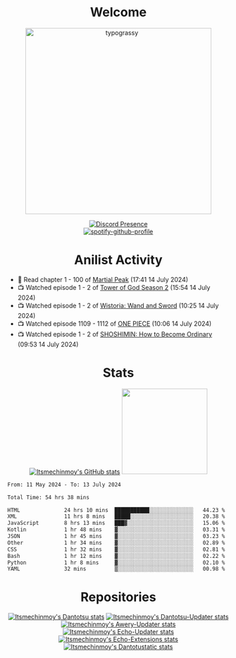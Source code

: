 <div align="center">

# Welcome
<a href="https://github.com/kawarimidoll/typograssy">
    <img alt="typograssy" src="https://typograssy.deno.dev/api?text=%E3%82%88%E3%81%86%E3%81%93%E3%81%9D%E3%81%BF%E3%81%AA%E3%81%95%E3%82%93%20-%20Itsmechinmoy--&&l0=none&l1=82d9d0&l2=027353&l3=038c4c&l4=01402e&bg=none&frame=none&speed=100&comment=" width="421.99">
</a>

[![Discord Presence](https://lanyard.cnrad.dev/api/523539866311720963?theme=dark&bg=Oe1116&animated=false&hideDiscrim=true&borderRadius=30px&hideActivity=whenNotUsed)](https://discord.com/users/523539866311720963)<br>
[![spotify-github-profile](https://spotify-github-profile.kittinanx.com/api/view?uid=31zczwoe3obxakjgkio7anubhkaq&cover_image=true&theme=novatorem&show_offline=true&background_color=121212&interchange=false&bar_color=53b14f&bar_color=ffffff&bar_color_cover=false)](https://spotify-github-profile.vercel.app/api/view?uid=31zczwoe3obxakjgkio7anubhkaq&redirect=true)
</div>

<div align="center">

# Anilist Activity
</div>
<!-- ANILIST_ACTIVITY:start -->

-   📖 Read chapter 1 - 100 of [Martial Peak](https://anilist.co/manga/104494) (17:41 14 July 2024)
-   📺 Watched episode 1 - 2 of [Tower of God Season 2](https://anilist.co/anime/153406) (15:54 14 July 2024)
-   📺 Watched episode 1 - 2 of [Wistoria: Wand and Sword](https://anilist.co/anime/174576) (10:25 14 July 2024)
-   📺 Watched episode 1109 - 1112 of [ONE PIECE](https://anilist.co/anime/21) (10:06 14 July 2024)
-   📺 Watched episode 1 - 2 of [SHOSHIMIN: How to Become Ordinary](https://anilist.co/anime/173295) (09:53 14 July 2024)

<!-- ANILIST_ACTIVITY:end -->
<div align="center">
    
# Stats
[![Itsmechinmoy's GitHub stats](https://github-readme-stats.vercel.app/api?username=itsmechinmoy&show_icons=true&theme=algolia)](https://github.com/anuraghazra/github-readme-stats)
<img src="https://github-readme-stackoverflow.vercel.app/?userID=25004176&theme=dark" height="194"/>
</div>
<!--START_SECTION:waka-->

```txt
From: 11 May 2024 - To: 13 July 2024

Total Time: 54 hrs 38 mins

HTML              24 hrs 10 mins  ███████████░░░░░░░░░░░░░░   44.23 %
XML               11 hrs 8 mins   █████░░░░░░░░░░░░░░░░░░░░   20.38 %
JavaScript        8 hrs 13 mins   ███▓░░░░░░░░░░░░░░░░░░░░░   15.06 %
Kotlin            1 hr 48 mins    ▓░░░░░░░░░░░░░░░░░░░░░░░░   03.31 %
JSON              1 hr 45 mins    ▓░░░░░░░░░░░░░░░░░░░░░░░░   03.23 %
Other             1 hr 34 mins    ▓░░░░░░░░░░░░░░░░░░░░░░░░   02.89 %
CSS               1 hr 32 mins    ▓░░░░░░░░░░░░░░░░░░░░░░░░   02.81 %
Bash              1 hr 12 mins    ▓░░░░░░░░░░░░░░░░░░░░░░░░   02.22 %
Python            1 hr 8 mins     ▓░░░░░░░░░░░░░░░░░░░░░░░░   02.10 %
YAML              32 mins         ▒░░░░░░░░░░░░░░░░░░░░░░░░   00.98 %
```

<!--END_SECTION:waka-->
<div align="center">

# Repositories
[![Itsmechinmoy's Dantotsu stats](https://github-readme-stats.vercel.app/api/pin/?username=itsmechinmoy&repo=dantotsu&show_icons=true&theme=algolia&description_lines_count=1)](https://github.com/itsmechinmoy/dantotsu)
[![Itsmechinmoy's Dantotsu-Updater stats](https://github-readme-stats.vercel.app/api/pin/?username=itsmechinmoy&repo=dantotsu-updater&show_icons=true&theme=algolia&description_lines_count=1)](https://github.com/itsmechinmoy/dantotsu-updater)
[![Itsmechinmoy's Awery-Updater stats](https://github-readme-stats.vercel.app/api/pin/?username=itsmechinmoy&repo=awery-updater&show_icons=true&theme=algolia&description_lines_count=1)](https://github.com/itsmechinmoy/awery-updater)
[![Itsmechinmoy's Echo-Updater stats](https://github-readme-stats.vercel.app/api/pin/?username=itsmechinmoy&repo=echo-updater&show_icons=true&theme=algolia&description_lines_count=1)](https://github.com/itsmechinmoy/echo-updater)
[![Itsmechinmoy's Echo-Extensions stats](https://github-readme-stats.vercel.app/api/pin/?username=itsmechinmoy&repo=echo-extensions&show_icons=true&theme=algolia&description_lines_count=1)](https://github.com/itsmechinmoy/echo-extensions)
[![Itsmechinmoy's Dantotustatic stats](https://github-readme-stats.vercel.app/api/pin/?username=itsmechinmoy&repo=dantotustatic&show_icons=true&theme=algolia&description_lines_count=1)](https://github.com/itsmechinmoy/dantotustatic)
</div>

